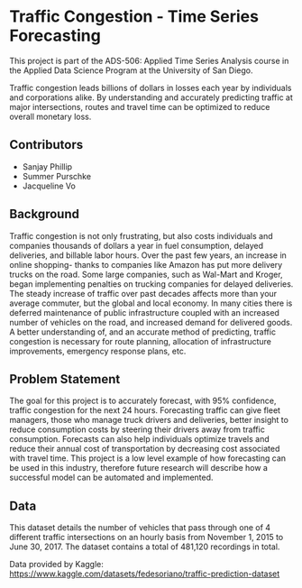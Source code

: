 # Traffic Congestion - Time Series Forecasting

This project is part of the ADS-506: Applied Time Series Analysis course in the Applied Data Science Program at the University of San Diego.

Traffic congestion leads billions of dollars in losses each year by individuals and corporations alike. By understanding and accurately predicting traffic at major intersections, routes and travel time can be optimized to reduce overall monetary loss. 

## Contributors

-   Sanjay Phillip
-   Summer Purschke
-   Jacqueline Vo

## Background

Traffic congestion is not only frustrating, but also costs individuals and companies thousands of dollars a year in fuel consumption, delayed deliveries, and billable labor hours. Over the past few years, an increase in online shopping- thanks to companies like Amazon has put more delivery trucks on the road. Some large companies, such as Wal-Mart and Kroger, began implementing penalties on trucking companies for delayed deliveries. The steady increase of traffic over past decades affects more than your average commuter, but the global and local economy. In many cities there is deferred maintenance of public infrastructure coupled with an increased number of vehicles on the road, and increased demand for delivered goods. A better understanding of, and an accurate method of predicting, traffic congestion is necessary for route planning, allocation of infrastructure improvements, emergency response plans, etc. 

## Problem Statement

The goal for this project is to accurately forecast, with 95% confidence, traffic congestion for the next 24 hours. Forecasting traffic can give fleet managers, those who manage truck drivers and deliveries, better insight to reduce consumption costs by steering their drivers away from traffic consumption. Forecasts can also help individuals optimize travels and reduce their annual cost of transportation by decreasing cost associated with travel time. This project is a low level example of how forecasting can be used in this industry, therefore future research will describe how a successful model can be automated and implemented. 


## Data 

This dataset details the number of vehicles that pass through one of 4 different traffic intersections on an hourly basis from November 1, 2015 to June 30, 2017. The dataset contains a total of 481,120 recordings in total.

Data provided by Kaggle: https://www.kaggle.com/datasets/fedesoriano/traffic-prediction-dataset



